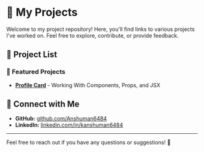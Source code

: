 # 🚀 My Projects

Welcome to my project repository! Here, you'll find links to various projects I've worked on. Feel free to explore, contribute, or provide feedback.

## 📂 Project List

### 🌟 Featured Projects

- **[Profile Card](https://profile-card-rust-alpha.vercel.app/)** - Working With Components, Props, and JSX

## 🔗 Connect with Me

- **GitHub:** [github.com/Anshuman6484](https://github.com/Anshuman6484)
- **LinkedIn:** [linkedin.com/in/kanshuman6484](https://www.linkedin.com/in/kanshuman6484/)

---

Feel free to reach out if you have any questions or suggestions! 🚀
